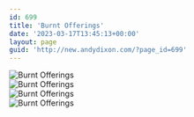 ```yaml
---
id: 699
title: 'Burnt Offerings'
date: '2023-03-17T13:45:13+00:00'
layout: page
guid: 'http://new.andydixon.com/?page_id=699'
---
```


![Burnt Offerings](https://i0.wp.com/assets.g8x2.ldn.idrivee2-23.com/posters/Burnt%20Offerings%2001.jpg?w=1200&ssl=1 "Burnt Offerings")  
![Burnt Offerings](https://i0.wp.com/assets.g8x2.ldn.idrivee2-23.com/posters/Burnt%20Offerings%2002.jpg?w=1200&ssl=1 "Burnt Offerings")  
![Burnt Offerings](https://i0.wp.com/assets.g8x2.ldn.idrivee2-23.com/posters/Burnt%20Offerings%2003.jpg?w=1200&ssl=1 "Burnt Offerings")  
![Burnt Offerings](https://i0.wp.com/assets.g8x2.ldn.idrivee2-23.com/posters/Burnt%20Offerings%2004.jpg?w=1200&ssl=1 "Burnt Offerings")